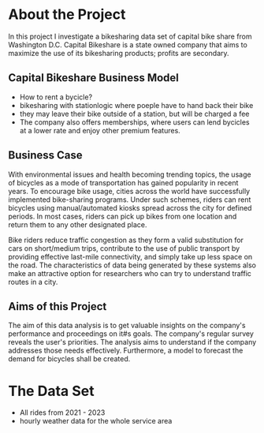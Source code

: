 # About the Project
In this project I investigate a bikesharing data set of capital bike share from Washington D.C.
Capital Bikeshare is a state owned company that aims to maximize the use of its bikesharing products; profits are secondary.

## Capital Bikeshare Business Model
- How to rent a bycicle?
 - bikesharing with stationlogic where poeple have to hand back their bike
 - they may leave their bike outside of a station, but will be charged a fee
- The company also offers memberships, where users can lend bycicles at a lower rate and enjoy other premium features.


## Business Case
With environmental issues and health becoming trending topics, the usage of bicycles as a mode of transportation has gained popularity in recent years. 
To encourage bike usage, cities across the world have successfully implemented bike-sharing programs. 
Under such schemes, riders can rent bicycles using manual/automated kiosks spread across the city for defined periods. 
In most cases, riders can pick up bikes from one location and return them to any other designated place.

Bike riders reduce traffic congestion as they form a valid substitution for cars on short/medium trips, contribute to the use of public transport by providing effective last-mile connectivity, and simply take up less space on the road. 
The characteristics of data being generated by these systems also make an attractive option for researchers who can try to understand traffic routes in a city.

## Aims of this Project
The aim of this data analysis is to get valuable insights on the company's performance and proceedings on it#s goals.
The company's regular survey reveals the user's priorities.
The analysis aims to understand if the company addresses those needs effectively.
Furthermore, a model to forecast the demand for bicycles shall be created.

# The Data Set
- All rides from 2021 - 2023
- hourly weather data for the whole service area
